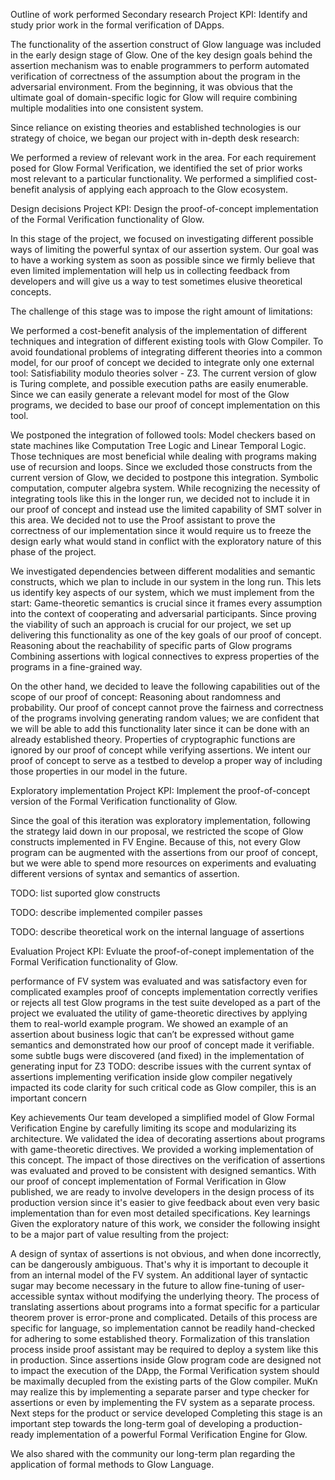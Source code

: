 Outline of work performed
Secondary research
Project KPI: Identify and study prior work in the formal verification of DApps.

The functionality of the assertion construct of Glow language was included in the early design stage of Glow. One of the key design goals behind the assertion mechanism was to enable programmers to perform automated verification of correctness of the assumption about the program in the adversarial environment. From the beginning, it was obvious that the ultimate goal of domain-specific logic for Glow will require combining multiple modalities into one consistent system. 

Since reliance on existing theories and established technologies is our strategy of choice, we began our project with in-depth desk research:

We performed a review of relevant work in the area.
For each requirement posed for Glow Formal Verification, we identified the set of prior works most relevant to a particular functionality. 
We performed a simplified cost-benefit analysis of applying each approach to the Glow ecosystem.

Design decisions
Project KPI: Design the proof-of-concept implementation of the Formal Verification functionality of Glow.

In this stage of the project, we focused on investigating different possible ways of limiting the powerful syntax of our assertion system. Our goal was to have a working system as soon as possible since we firmly believe that even limited implementation will help us in collecting feedback from developers and will give us a way to test sometimes elusive theoretical concepts. 

The challenge of this stage was to impose the right amount of limitations:  

We performed a cost-benefit analysis of the implementation of different techniques and integration of different existing tools with Glow Compiler. To avoid foundational problems of integrating different theories into a common model, for our proof of concept we decided to integrate only one external tool:
Satisfiability modulo theories solver - Z3. The current version of glow is Turing complete, and possible execution paths are easily enumerable. Since we can easily generate a relevant model for most of the Glow programs, we decided to base our proof of concept implementation on this tool.


We postponed the integration of followed tools:
Model checkers based on state machines like Computation Tree Logic and Linear Temporal Logic. Those techniques are most beneficial while dealing with programs making use of recursion and loops. Since we excluded those constructs from the current version of Glow, we decided to postpone this integration.
Symbolic computation, computer algebra system. While recognizing the necessity of integrating tools like this in the longer run, we decided not to include it in our proof of concept and instead use the limited capability of SMT solver in this area. 
We decided not to use the Proof assistant to prove the correctness of our implementation since it would require us to freeze the design early what would stand in conflict with the exploratory nature of this phase of the project. 

We investigated dependencies between different modalities and semantic constructs, which we plan to include in our system in the long run.
This lets us identify key aspects of our system, which we must implement from the start:
Game-theoretic semantics is crucial since it frames every assumption into the context of cooperating and adversarial participants. Since proving the viability of such an approach is crucial for our project, we set up delivering this functionality as one of the key goals of our proof of concept.
Reasoning about the reachability of specific parts of Glow programs
Combining assertions with logical connectives to express properties of the programs in a fine-grained way.

On the other hand, we decided to leave the following capabilities out of the scope of our proof of concept:
Reasoning about randomness and probability. Our proof of concept cannot prove the fairness and correctness of the programs involving generating random values; we are confident that we will be able to add this functionality later since it can be done with an already established theory.
Properties of cryptographic functions are ignored by our proof of concept while verifying assertions. We intent our proof of concept to serve as a testbed to develop a proper way of including those properties in our model in the future.


Exploratory implementation
Project KPI: Implement the proof-of-concept version of the Formal Verification functionality of Glow.

Since the goal of this iteration was exploratory implementation, following the strategy laid down in our proposal, we restricted the scope of Glow constructs implemented in FV Engine. Because of this, not every Glow program can be augmented with the assertions from our proof of concept, but we were able to spend more resources on experiments and evaluating different versions of syntax and semantics of assertion.

TODO: list suported glow constructs 

TODO: describe implemented compiler passes

TODO: describe theoretical work on the internal language of assertions

Evaluation
Project KPI: Evluate the proof-of-conept implementation of the Formal Verification functionality of Glow.

performance of FV system was evaluated and was satisfactory even for complicated examples
proof of concepts implementation correctly verifies or rejects all test Glow programs in the test suite developed as a part of the project
we evaluated the utility of game-theoretic directives by applying them to real-world example program. We showed an example of an assertion about business logic that can’t be expressed without game semantics and demonstrated how our proof of concept made it verifiable.
some subtle bugs were discovered (and fixed) in the implementation of generating input for Z3
TODO: describe issues with the current syntax of assertions 
implementing verification inside glow compiler negatively impacted its code clarity
for such critical code as Glow compiler, this is an important concern

Key achievements
Our team developed a simplified model of Glow Formal Verification Engine by carefully limiting its scope and modularizing its architecture.
We validated the idea of decorating assertions about programs with game-theoretic directives. We provided a working implementation of this concept. The impact of those directives on the verification of assertions was evaluated and proved to be consistent with designed semantics.
With our proof of concept implementation of Formal Verification in Glow published, we are ready to involve developers in the design process of its production version since it's easier to give feedback about even very basic implementation than for even most detailed specifications.
Key learnings
Given the exploratory nature of this work, we consider the following insight to be a major part of value resulting from the project:

A design of syntax of assertions is not obvious, and when done incorrectly, can be dangerously ambiguous. That's why it is important to decouple it from an internal model of the FV system. An additional layer of syntactic sugar may become necessary in the future to allow fine-tuning of user-accessible syntax without modifying the underlying theory.
The process of translating assertions about programs into a format specific for a particular theorem prover is error-prone and complicated. Details of this process are specific for language, so implementation cannot be readily hand-checked for adhering to some established theory. Formalization of this translation process inside proof assistant may be required to deploy a system like this in production. 
Since assertions inside Glow program code are designed not to impact the execution of the DApp, the Formal Verification system should be maximally decupled from the existing parts of the Glow compiler. MuKn may realize this by implementing a separate parser and type checker for assertions or even by implementing the FV system as a separate process. 
Next steps for the product or service developed
Completing this stage is an important step towards the long-term goal of developing a production-ready implementation of a powerful Formal Verification Engine for Glow.

We also shared with the community our long-term plan regarding the application of formal methods to Glow Language.

